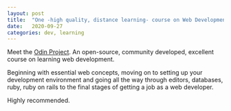 ```yaml
---
layout: post
title:  "One -high quality, distance learning- course on Web Development"
date:   2020-09-27
categories: dev, learning
---
```


Meet the [Odin Project][1]. 
An open-source, community developed, 
excellent course on learning web development.

Beginning with essential web concepts, moving on to setting up your
development environment and going all the way through editors, 
databases, ruby, ruby on rails to the final stages of getting a job
as a web developer.

Highly recommended.


[1]:https://www.theodinproject.com/
